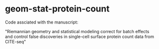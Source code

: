 # geom-stat-protein-count

Code assciated with the manuscript:

"Riemannian geometry and statistical modeling correct for batch effects and control false discoveries in single-cell surface protein count data from CITE-seq"
